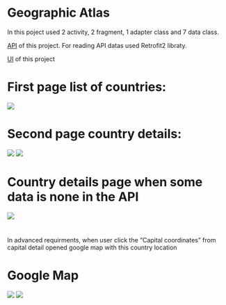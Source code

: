 # Geographic Atlas
In this poject used 2 activity, 2 fragment, 1 adapter class and 7 data class.

[API](https://restcountries.com/) of this project. For reading API datas used Retrofit2 libraty.

[UI](https://www.figma.com/file/w2JjW6RXKnx6tkLZR6qCpj/%D0%A2%D0%B5%D1%81%D1%82%D0%BE%D0%B2%D0%BE%D0%B5--%D0%B7%D0%B0%D0%B4%D0%B0%D0%BD%D0%B8%D0%B5-Android?type=design&node-id=0-1&t=y2v7gCjzR02IvArv-0) of this project

# First page list of countries:

![](https://github.com/Erdaulet0341/GeographicAtlas/blob/master/Readme/ezgif.com-resize.gif)


# Second page country details:

![](https://github.com/Erdaulet0341/GeographicAtlas/blob/master/Readme/ezgif.com-resize%20(1).gif)
![](https://github.com/Erdaulet0341/GeographicAtlas/blob/master/Readme/ezgif.com-resize%20(2).gif)

# Country details page when some data is none in the API

![](https://github.com/Erdaulet0341/GeographicAtlas/blob/master/Readme/ezgif.com-resize%20(3).gif)


#  

In advanced requirments, when user click the “Capital coordinates” from capital detail opened google map with this country location

# Google Map

![](https://github.com/Erdaulet0341/GeographicAtlas/blob/master/Readme/bras_gif.gif)
![](https://github.com/Erdaulet0341/GeographicAtlas/blob/master/Readme/ezgif.com-resize%20(4).gif)

